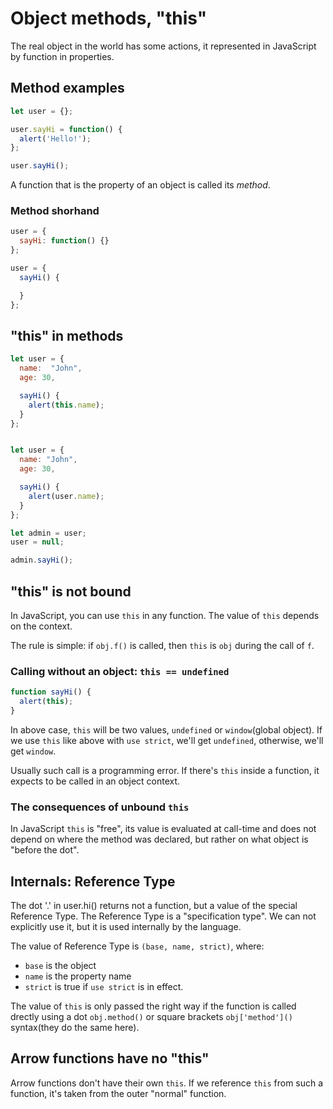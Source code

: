 # Object methods, "this"

The real object in the world has some actions, it represented in JavaScript by function in properties.

## Method examples

```js
let user = {};

user.sayHi = function() {
  alert('Hello!');
};

user.sayHi();
```

A function that is the property of an object is called its _method_.

### Method shorhand

```js
user = {
  sayHi: function() {}
};

user = {
  sayHi() {

  }
};
```

## "this" in methods

```js
let user = {
  name:  "John",
  age: 30,

  sayHi() {
    alert(this.name);
  }
};


let user = {
  name: "John",
  age: 30,

  sayHi() {
    alert(user.name);
  }
};

let admin = user;
user = null;

admin.sayHi();
```

## "this" is not bound

In JavaScript, you can use `this` in any function. The value of `this` depends on the context.


The rule is simple: if `obj.f()` is called, then `this` is `obj` during the call of `f`.


### Calling without an object: `this == undefined`

```js
function sayHi() {
  alert(this);
}
```

In above case, `this` will be two values, `undefined` or `window`(global object). If we use `this` like above with `use strict`, we'll get `undefined`, otherwise, we'll get `window`.

Usually such call is a programming error. If there's `this` inside a function, it expects to be called in an object context.

### The consequences of unbound `this`

In JavaScript `this` is "free", its value is evaluated at call-time and does not depend on where the method was declared, but rather on what object is "before the dot".

## Internals: Reference Type

The dot '.' in user.hi() returns not a function, but a value of the special Reference Type. The Reference Type is a "specification type". We can not explicitly use it, but it is used internally by the language.

The value of Reference Type is `(base, name, strict)`, where:

- `base` is the object
- `name` is the property name
- `strict` is true if `use strict` is in effect.


The value of `this` is only passed the right way if the function is called drectly using a dot `obj.method()` or square brackets `obj['method']()` syntax(they do the same here).

## Arrow functions have no "this"

Arrow functions don't have their own `this`. If we reference `this` from such a function, it's taken from the outer "normal" function.

